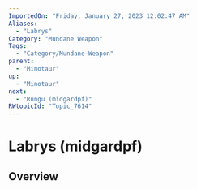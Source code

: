 ```yaml
---
ImportedOn: "Friday, January 27, 2023 12:02:47 AM"
Aliases:
  - "Labrys"
Category: "Mundane Weapon"
Tags:
  - "Category/Mundane-Weapon"
parent:
  - "Minotaur"
up:
  - "Minotaur"
next:
  - "Rungu (midgardpf)"
RWtopicId: "Topic_7614"
---
```

# Labrys (midgardpf)
## Overview
